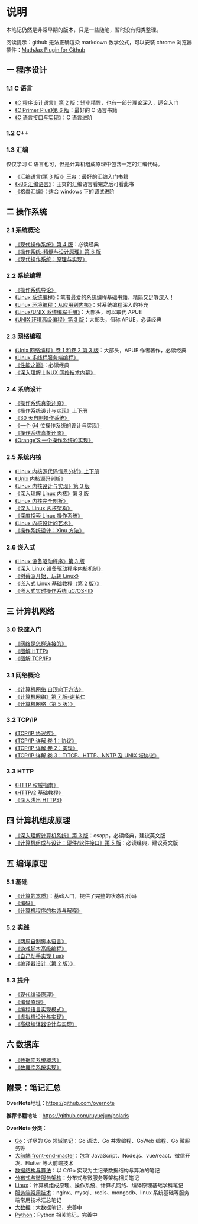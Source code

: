 # 说明

本笔记仍然是非常早期的版本，只是一些随笔，暂时没有归类整理。

阅读提示：github 无法正确渲染 markdown 数学公式，可以安装 chrome 浏览器插件：[MathJax Plugin for Github](https://chrome.google.com/webstore/detail/mathjax-plugin-for-github/ioemnmodlmafdkllaclgeombjnmnbima/related)

## 一 程序设计

### 1.1 C 语言

- [《C 程序设计语言》第 2 版](https://book.douban.com/subject/1139336/)：短小精悍，也有一部分理论深入，适合入门
- [《C Primer Plus》第 6 版](https://book.douban.com/subject/26792521/)：最好的 C 语言书籍
- [《C 语言接口与实现》](https://book.douban.com/subject/26771060/)：C 语言进阶

### 1.2 C++

### 1.3 汇编

仅仅学习 C 语言也可，但是计算机组成原理中包含一定的汇编代码。

- [《汇编语言(第 3 版)》王爽](https://book.douban.com/subject/25726019/)：最好的汇编入门书籍
- [《x86 汇编语言》](https://book.douban.com/subject/20492528/)：王爽的汇编语言看完之后可看此书
- [《格蠹汇编》](https://book.douban.com/subject/22994051/)：适合 windows 下的调试进阶

## 二 操作系统

### 2.1 系统概论

- [《现代操作系统》第 4 版](https://book.douban.com/subject/27096665/)：必读经典
- [《操作系统-精髓与设计原理》第 6 版](https://book.douban.com/subject/5064311/)
- [《现代操作系统：原理与实现》](https://book.douban.com/subject/35208251/)

### 2.2 系统编程

- [《操作系统导论》](https://book.douban.com/subject/33463930/)
- [《Linux 系统编程》](https://book.douban.com/subject/25828773/)：笔者最爱的系统编程基础书籍，精简又足够深入！
- [《Linux 环境编程：从应用到内核》](https://book.douban.com/subject/26820213/)：对系统编程深入的补充
- [《Linux/UNIX 系统编程手册》](https://book.douban.com/subject/25809330/)：大部头，可以取代 APUE
- [《UNIX 环境高级编程》第 3 版](https://book.douban.com/subject/25900403/)：大部头，俗称 APUE，必读经典

### 2.3 网络编程

- [《Unix 网络编程》卷 1 和卷 2 第 3 版](https://book.douban.com/subject/26434583/)：大部头，APUE 作者著作，必读经典
- [《Linux 多线程服务端编程》](https://book.douban.com/subject/20471211/)
- [《性能之巅》](https://book.douban.com/subject/26586598/)：必读经典
- [《深入理解 LINUX 网络技术内幕》](https://book.douban.com/subject/4015134/)

### 2.4 系统设计

- [《操作系统真象还原》](https://book.douban.com/subject/26745156/)
- [《操作系统设计与实现》上下册](https://book.douban.com/subject/2044818/)
- [《30 天自制操作系统》](https://book.douban.com/subject/11530329/)
- [《一个 64 位操作系统的设计与实现》](https://book.douban.com/subject/30222325/)
- [《操作系统真象还原》](https://book.douban.com/subject/26745156/)
- [《Orange'S:一个操作系统的实现》](https://book.douban.com/subject/3735649/)

### 2.5 系统内核

- [《Linux 内核源代码情景分析》上下册](https://book.douban.com/subject/1240321/)
- [《Unix 内核源码剖析》](https://book.douban.com/subject/25831005/)
- [《Linux 内核设计与实现》第 3 版](https://book.douban.com/subject/6097773/)
- [《深入理解 Linux 内核》第 3 版](https://book.douban.com/subject/2287506/)
- [《Linux 内核完全剖析》](https://book.douban.com/subject/3229243/)
- [《深入 Linux 内核架构》](https://book.douban.com/subject/4843567/)
- [《深度探索 Linux 操作系统》](https://book.douban.com/subject/25743846/)
- [《Linux 内核设计的艺术》](https://book.douban.com/subject/24708145/)
- [《操作系统设计：Xinu 方法》](https://book.douban.com/subject/25772410/)

### 2.6 嵌入式

- [《Linux 设备驱动程序》第 3 版](https://book.douban.com/subject/1723151/)
- [《深入 Linux 设备驱动程序内核机制》](https://book.douban.com/subject/10433743/)
- [《树莓派开始，玩转 Linux》](https://book.douban.com/subject/30259573/)
- [《嵌入式 Linux 基础教程（第 2 版）》](https://book.douban.com/subject/10599779/)
- [《嵌入式实时操作系统 μC/OS-III》](https://book.douban.com/subject/20389564/)

## 三 计算机网络

### 3.0 快速入门

- [《网络是怎样连接的》](https://book.douban.com/subject/26941639/)
- [《图解 HTTP》](https://book.douban.com/subject/25863515/)
- [《图解 TCP/IP》](https://book.douban.com/subject/24737674/)

### 3.1 网络概论

- [《计算机网络 自顶向下方法》](https://book.douban.com/subject/30280001/)
- [《计算机网络》第 7 版-谢希仁](https://book.douban.com/subject/26960678/)
- [《计算机网络（第 5 版）》](https://book.douban.com/subject/10510747/)

### 3.2 TCP/IP

- [《TCP/IP 协议族》](https://book.douban.com/subject/5386194)
- [《TCP/IP 详解 卷 1：协议》](https://book.douban.com/subject/10742272/)
- [《TCP/IP 详解 卷 2：实现》](https://book.douban.com/subject/4707727/)
- [《TCP/IP 详解 卷 3：T/TCP、HTTP、NNTP 及 UNIX 域协议》](https://book.douban.com/subject/4707732/)

### 3.3 HTTP

- [《HTTP 权威指南》](https://book.douban.com/subject/10746113/)
- [《HTTP/2 基础教程》](https://book.douban.com/subject/27665112/)
- [《深入浅出 HTTPS》](https://book.douban.com/subject/30250772/)

## 四 计算机组成原理

- [《深入理解计算机系统》第 3 版](https://book.douban.com/subject/26912767/)：csapp，必读经典，建议英文版
- [《计算机组成与设计：硬件/软件接口》第 5 版](https://book.douban.com/subject/26604008/)：必读经典，建议英文版

## 五 编译原理

### 5.1 基础

- [《计算的本质》](https://book.douban.com/subject/26148763/)：基础入门，提供了完整的状态机代码
- [《编码》](https://book.douban.com/subject/20260928/)
- [《计算机程序的构造与解释》](https://book.douban.com/subject/1148282/)

### 5.2 实践

- [《两周自制脚本语言》](https://book.douban.com/subject/25908672/)
- [《游戏脚本高级编程》](https://book.douban.com/subject/1927405/)
- [《自己动手实现 Lua》](https://book.douban.com/subject/30348061)
- [《编译器设计（第 2 版）》](https://book.douban.com/subject/20436488/)

### 5.3 提升

- [《现代编译原理》](https://book.douban.com/subject/30191414/)
- [《编译原理》](https://book.douban.com/subject/3296317/)
- [《编程语言实现模式》](https://book.douban.com/subject/10482195/)
- [《虚拟机设计与实现》](https://book.douban.com/subject/34935105/)
- [《高级编译器设计与实现》](https://book.douban.com/subject/1400374)

## 六 数据库

- [《数据库系统概念》](https://book.douban.com/subject/10548379/)
- [《数据库系统实现》](https://book.douban.com/subject/4838430/)

## 附录：笔记汇总

**OverNote**地址：<https://github.com/overnote>

**推荐书籍**地址：<https://github.com/ruyuejun/polaris>

**OverNote 分类**：

- [Go](https://github.com/overnote/over-golang)：详尽的 Go 领域笔记：Go 语法、Go 并发编程、GoWeb 编程、Go 微服务等
- [大前端 front-end-master](https://github.com/overnote/front-end-master)：包含 JavaScript、Node.js、vue/react、微信开发、Flutter 等大前端技术
- [数据结构与算法](https://github.com/overnote/over-algorithm)：以 C/Go 实现为主记录数据结构与算法的笔记
- [分布式与微服务架构](https://github.com/overnote/over-architecture/)：分布式与微服务等架构相关笔记
- [Linux](https://github.com/overnote/over-linux)：计算机组成原理、操作系统、计算机网络、编译原理基础学科笔记
- [服务端常用技术](https://github.com/overnote/server-side)：nginx、mysql、redis、mongodb、linux 系统基础等服务端常用技术汇总笔记
- [大数据](https://github.com/overnote/over-bigdata)：大数据笔记，完善中
- [Python](https://github.com/overnote/over-python)：Python 相关笔记，完善中
